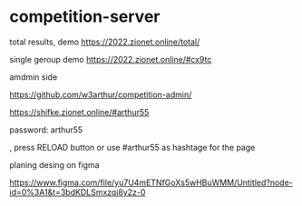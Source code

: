 # competition-server


total results, demo
https://2022.zionet.online/total/

single geroup demo
https://2022.zionet.online/#cx9tc





amdmin side

https://github.com/w3arthur/competition-admin/

https://shifke.zionet.online/#arthur55

password: arthur55

, press RELOAD button or use #arthur55 as hashtage for the page

planing desing on figma 

https://www.figma.com/file/yu7U4mETNfGoXs5wHBuWMM/Untitled?node-id=0%3A1&t=3bdKDLSmxzqj8y2z-0



